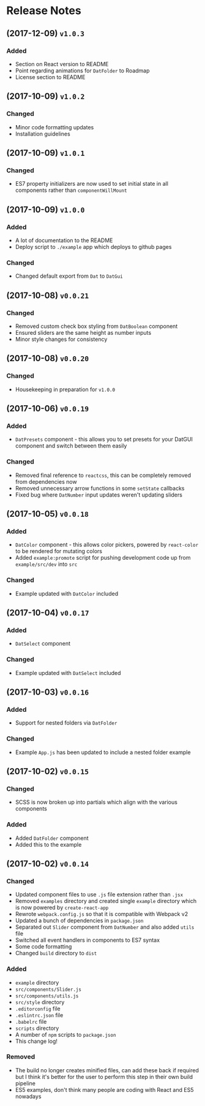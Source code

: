 # Release Notes

## (2017-12-09) `v1.0.3`

### Added

* Section on React version to README
* Point regarding animations for `DatFolder` to Roadmap
* License section to README

## (2017-10-09) `v1.0.2`

### Changed

* Minor code formatting updates
* Installation guidelines

## (2017-10-09) `v1.0.1`

### Changed

* ES7 property initializers are now used to set initial state in all components rather than `componentWillMount`

## (2017-10-09) `v1.0.0`

### Added

* A lot of documentation to the README
* Deploy script to `./example` app which deploys to github pages

### Changed

* Changed default export from `Dat` to `DatGui`

## (2017-10-08) `v0.0.21`

### Changed

* Removed custom check box styling from `DatBoolean` component
* Ensured sliders are the same height as number inputs
* Minor style changes for consistency

## (2017-10-08) `v0.0.20`

### Changed  

* Housekeeping in preparation for `v1.0.0`

## (2017-10-06) `v0.0.19`

### Added

* `DatPresets` component - this allows you to set presets for your DatGUI component and switch between them easily

### Changed

* Removed final reference to `reactcss`, this can be completely removed from dependencies now
* Removed unnecessary arrow functions in some `setState` callbacks
* Fixed bug where `DatNumber` input updates weren't updating sliders

## (2017-10-05) `v0.0.18`

### Added  

* `DatColor` component - this allows color pickers, powered by `react-color` to be rendered for mutating colors
* Added `example:promote` script for pushing development code up from `example/src/dev` into `src`

### Changed

* Example updated with `DatColor` included

## (2017-10-04) `v0.0.17`

### Added

* `DatSelect` component

### Changed

* Example updated with `DatSelect` included

## (2017-10-03) `v0.0.16`

### Added

* Support for nested folders via `DatFolder`

### Changed  

* Example `App.js` has been updated to include a nested folder example

## (2017-10-02) `v0.0.15`

### Changed

* SCSS is now broken up into partials which align with the various components

### Added

* Added `DatFolder` component
* Added this to the example

## (2017-10-02) `v0.0.14`

### Changed

* Updated component files to use `.js` file extension rather than `.jsx`
* Removed `examples` directory and created single `example` directory which is now powered by `create-react-app`
* Rewrote `webpack.config.js` so that it is compatible with Webpack v2
* Updated a bunch of dependencies in `package.json`
* Separated out `Slider` component from `DatNumber` and also added `utils` file
* Switched all event handlers in components to ES7 syntax
* Some code formatting
* Changed `build` directory to `dist`

### Added

* `example` directory
* `src/components/Slider.js`
* `src/components/utils.js`
* `src/style` directory
* `.editorconfig` file
* `.eslintrc.json` file
* `.babelrc` file
* `scripts` directory
* A number of `npm` scripts to `package.json`
* This change log!

### Removed

* The build no longer creates minified files, can add these back if required but I think it's better for the user to perform this step in their own build pipeline
* ES5 examples, don't think many people are coding with React and ES5 nowadays
